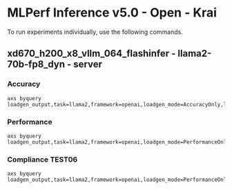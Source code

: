 
# MLPerf Inference v5.0 - Open - Krai

To run experiments individually, use the following commands.

## xd670_h200_x8_vllm_064_flashinfer - llama2-70b-fp8_dyn - server

### Accuracy  

```
axs byquery loadgen_output,task=llama2,framework=openai,loadgen_mode=AccuracyOnly,loadgen_scenario=Server,loadgen_dataset_size=24576,loadgen_buffer_size=24576,num_openai_workers=96,num_loadgen_workers=1,tp=1,pp=1,dp=8,num_gpus=8,quantization=fp8,max_num_seqs=1024,max_seq_len_to_capture=1024,max_num_batched_tokens=8192,gpu_memory_utilization=0.95,loadgen_target_qps=70,openai_max_connections=100
```

### Performance 

```
axs byquery loadgen_output,task=llama2,framework=openai,loadgen_mode=PerformanceOnly,loadgen_scenario=Server,loadgen_dataset_size=24576,loadgen_buffer_size=24576,num_openai_workers=96,num_loadgen_workers=1,tp=1,pp=1,dp=8,num_gpus=8,quantization=fp8,max_num_seqs=1024,max_seq_len_to_capture=1024,max_num_batched_tokens=8192,gpu_memory_utilization=0.95,loadgen_target_qps=70,openai_max_connections=100
```

### Compliance TEST06

```
axs byquery loadgen_output,task=llama2,framework=openai,loadgen_mode=PerformanceOnly,loadgen_scenario=Server,loadgen_compliance_test=TEST06,loadgen_dataset_size=24576,loadgen_buffer_size=24576,num_openai_workers=96,num_loadgen_workers=1,tp=1,pp=1,dp=8,num_gpus=8,quantization=fp8,max_num_seqs=1024,max_seq_len_to_capture=1024,max_num_batched_tokens=8192,gpu_memory_utilization=0.95,loadgen_target_qps=70,openai_max_connections=100
```

